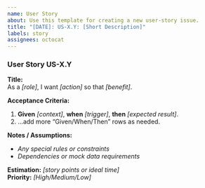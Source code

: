 ```yaml
---
name: User Story
about: Use this template for creating a new user‐story issue.
title: "[DATE]: US-X.Y: [Short Description]"
labels: story
assignees: octocat
---
```


### User Story US-X.Y

**Title:**  
As a _[role]_, I want _[action]_ so that _[benefit]_.

**Acceptance Criteria:**
1. **Given** _[context]_, **when** _[trigger]_, **then** _[expected result]_.
2. …add more “Given/When/Then” rows as needed.

**Notes / Assumptions:**
- _Any special rules or constraints_
- _Dependencies or mock data requirements_

**Estimation:** _[story points or ideal time]_  
**Priority:** _[High/Medium/Low]_  